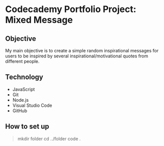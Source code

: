 # Codecademy Portfolio Project: Mixed Message

## Objective
My main objective is to create a simple random inspirational messages for users to be inspired by several inspirational/motivational quotes from different people.

## Technology
* JavaScript
* Git
* Node.js
* Visual Studio Code
* GitHub

## How to set up
> mkdir folder
> cd ../folder
> code .

